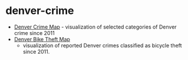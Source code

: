 # denver-crime

* [Denver Crime Map](https://pchuck.shinyapps.io/denver-crime-map) -
visualization of selected categories of Denver crime since 2011
* [Denver Bike Theft Map](https://pchuck.shinyapps.io/denver-bike-theft-map)
  - visualization of reported Denver crimes classified as bicycle theft since 2011.


